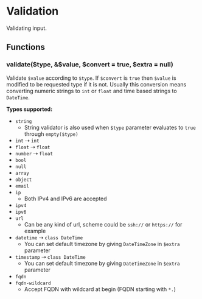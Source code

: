 ---
---

# Validation

Validating input.

## Functions

### validate($type, &$value, $convert = true, $extra = null)

Validate `$value` according to `$type`.
If `$convert` is `true` then `$value` is modified to be requested type if it is not.
Usually this conversion means converting numeric strings to `int` or `float` and
time based strings to `DateTime`.

**Types supported:**

* `string`
  * String validator is also used when `$type` parameter evaluates to `true` through `empty($type)`
* `int` ⇢ `int`
* `float` ⇢ `float`
* `number` ⇢ `float`
* `bool`
* `null`
* `array`
* `object`
* `email`
* `ip`
  * Both IPv4 and IPv6 are accepted
* `ipv4`
* `ipv6`
* `url`
  * Can be any kind of url, scheme could be `ssh://` or `https://` for example
* `datetime` ⇢ `class DateTime`
  * You can set default timezone by giving `DateTimeZone` in `$extra` parameter
* `timestamp` ⇢ `class DateTime`
  * You can set default timezone by giving `DateTimeZone` in `$extra` parameter
* `fqdn`
* `fqdn-wildcard`
  * Accept FQDN with wildcard at begin (FQDN starting with `*.`)
